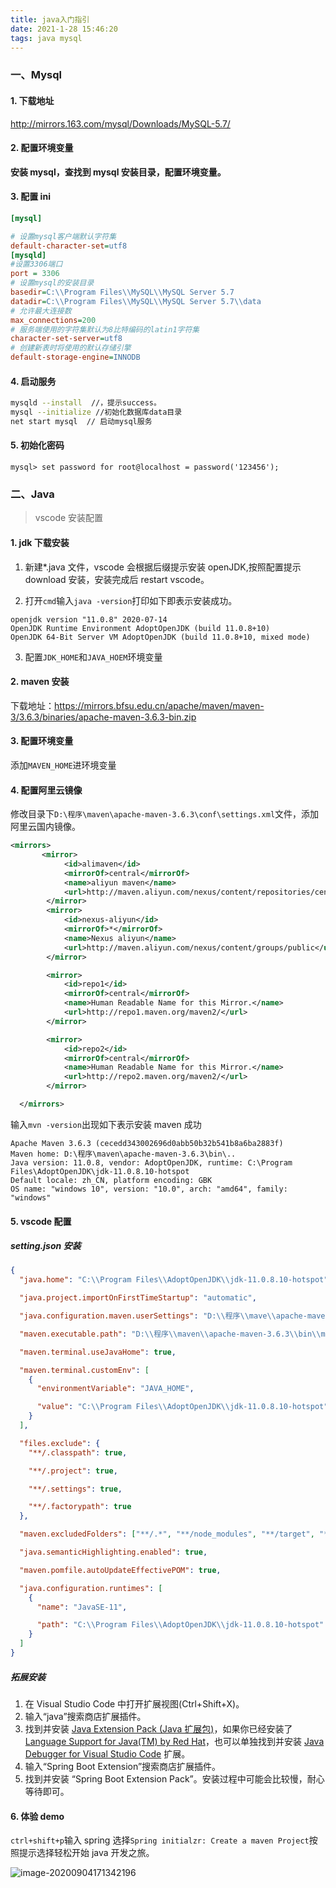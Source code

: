 ```yaml
---
title: java入门指引
date: 2021-1-28 15:46:20
tags: java mysql
---
```


### 一、Mysql

#### 1. 下载地址

http://mirrors.163.com/mysql/Downloads/MySQL-5.7/

#### 2. 配置环境变量

**安装 mysql，查找到 mysql 安装目录，配置环境变量。**

#### 3. 配置 ini

```ini
[mysql]

# 设置mysql客户端默认字符集
default-character-set=utf8
[mysqld]
#设置3306端口
port = 3306
# 设置mysql的安装目录
basedir=C:\\Program Files\\MySQL\\MySQL Server 5.7
datadir=C:\\Program Files\\MySQL\\MySQL Server 5.7\\data
# 允许最大连接数
max_connections=200
# 服务端使用的字符集默认为8比特编码的latin1字符集
character-set-server=utf8
# 创建新表时将使用的默认存储引擎
default-storage-engine=INNODB
```

#### 4. 启动服务

```sh
mysqld --install  //，提示success。
mysql --initialize //初始化数据库data目录
net start mysql  // 启动mysql服务
```

#### 5. 初始化密码

```mysql
mysql> set password for root@localhost = password('123456');
```

### 二、Java

> vscode 安装配置

#### 1. jdk 下载安装

1. 新建\*.java 文件，vscode 会根据后缀提示安装 openJDK,按照配置提示 download 安装，安装完成后 restart vscode。

2. 打开`cmd`输入`java -version`打印如下即表示安装成功。

```shell
openjdk version "11.0.8" 2020-07-14
OpenJDK Runtime Environment AdoptOpenJDK (build 11.0.8+10)
OpenJDK 64-Bit Server VM AdoptOpenJDK (build 11.0.8+10, mixed mode)
```

3. 配置`JDK_HOME`和`JAVA_HOEM`环境变量

#### 2. maven 安装

下载地址：https://mirrors.bfsu.edu.cn/apache/maven/maven-3/3.6.3/binaries/apache-maven-3.6.3-bin.zip

#### 3. 配置环境变量

添加`MAVEN_HOME`进环境变量

#### 4. 配置阿里云镜像

修改目录下`D:\程序\maven\apache-maven-3.6.3\conf\settings.xml`文件，添加阿里云国内镜像。

```xml
<mirrors>
       <mirror>
            <id>alimaven</id>
            <mirrorOf>central</mirrorOf>
            <name>aliyun maven</name>
            <url>http://maven.aliyun.com/nexus/content/repositories/central/</url>
        </mirror>
        <mirror>
            <id>nexus-aliyun</id>
            <mirrorOf>*</mirrorOf>
            <name>Nexus aliyun</name>
            <url>http://maven.aliyun.com/nexus/content/groups/public</url>
        </mirror>

        <mirror>
            <id>repo1</id>
            <mirrorOf>central</mirrorOf>
            <name>Human Readable Name for this Mirror.</name>
            <url>http://repo1.maven.org/maven2/</url>
        </mirror>

        <mirror>
            <id>repo2</id>
            <mirrorOf>central</mirrorOf>
            <name>Human Readable Name for this Mirror.</name>
            <url>http://repo2.maven.org/maven2/</url>
        </mirror>

  </mirrors>

```

输入`mvn -version`出现如下表示安装 maven 成功

```shell
Apache Maven 3.6.3 (cecedd343002696d0abb50b32b541b8a6ba2883f)
Maven home: D:\程序\maven\apache-maven-3.6.3\bin\..
Java version: 11.0.8, vendor: AdoptOpenJDK, runtime: C:\Program Files\AdoptOpenJDK\jdk-11.0.8.10-hotspot
Default locale: zh_CN, platform encoding: GBK
OS name: "windows 10", version: "10.0", arch: "amd64", family: "windows"
```

#### 5. vscode 配置

##### setting.json 安装

```json
{
  "java.home": "C:\\Program Files\\AdoptOpenJDK\\jdk-11.0.8.10-hotspot",

  "java.project.importOnFirstTimeStartup": "automatic",

  "java.configuration.maven.userSettings": "D:\\程序\\mave\\apache-maven-3.6.3\\conf\\settings.xml",

  "maven.executable.path": "D:\\程序\\maven\\apache-maven-3.6.3\\bin\\mvn.cmd",

  "maven.terminal.useJavaHome": true,

  "maven.terminal.customEnv": [
    {
      "environmentVariable": "JAVA_HOME",

      "value": "C:\\Program Files\\AdoptOpenJDK\\jdk-11.0.8.10-hotspot"
    }
  ],

  "files.exclude": {
    "**/.classpath": true,

    "**/.project": true,

    "**/.settings": true,

    "**/.factorypath": true
  },

  "maven.excludedFolders": ["**/.*", "**/node_modules", "**/target", "**/bin"],

  "java.semanticHighlighting.enabled": true,

  "maven.pomfile.autoUpdateEffectivePOM": true,

  "java.configuration.runtimes": [
    {
      "name": "JavaSE-11",

      "path": "C:\\Program Files\\AdoptOpenJDK\\jdk-11.0.8.10-hotspot"
    }
  ]
}
```

##### 拓展安装

1. 在 Visual Studio Code 中打开扩展视图(Ctrl+Shift+X)。
2. 输入“java”搜索商店扩展插件。
3. 找到并安装 [Java Extension Pack (Java 扩展包)](https://marketplace.visualstudio.com/items?itemName=vscjava.vscode-java-pack)，如果你已经安装了 [Language Support for Java(TM) by Red Hat](https://marketplace.visualstudio.com/items?itemName=redhat.java)，也可以单独找到并安装 [Java Debugger for Visual Studio Code](https://marketplace.visualstudio.com/items?itemName=vscjava.vscode-java-debug) 扩展。
4. 输入“Spring Boot Extension”搜索商店扩展插件。
5. 找到并安装 “Spring Boot Extension Pack”。安装过程中可能会比较慢，耐心等待即可。

#### 6. 体验 demo

`ctrl+shift+p`输入 spring 选择`Spring initialzr: Create a maven Project`按照提示选择轻松开始 java 开发之旅。

![image-20200904171342196](D:\Typora文档\typora-user-images\image-20200904171342196.png)
